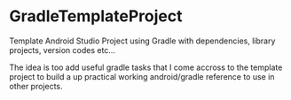 GradleTemplateProject
=====================

Template Android Studio Project using Gradle with dependencies, library projects, version codes etc...

The idea is too add useful gradle tasks that I come accross to the template project to build a up practical working android/gradle reference to use in other projects.

